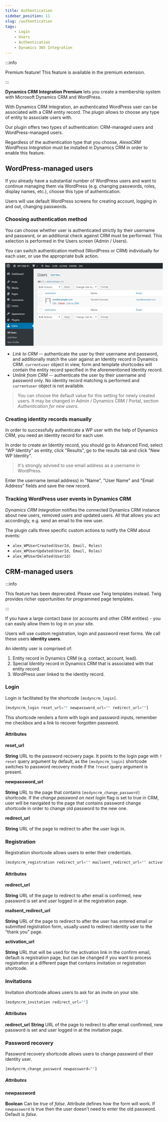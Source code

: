 ```yaml
---
title: Authentication
sidebar_position: 11
slug: /authentication
tags:
    - Login
    - Users
    - Authentication
    - Dynamics 365 Integration
---
```



:::info

Premium feature! This feature is available in the premium extension.

:::

**Dynamics CRM Integration Premium** lets you create a membership system with Microsoft Dynamics CRM and WordPress.

With Dynamics CRM Integration, an authenticated WordPress user can be associated with a CRM entity record. The plugin allows to choose any type of entity to associate users with.

Our plugin offers two types of authentication: CRM-managed users and WordPress-managed users.

Regardless of the authentication type that you choose, *AlexaCRM WordPress Integration* must be installed in Dynamics CRM in order to enable this feature.

## WordPress-managed users

If you already have a substantial number of WordPress users and want to continue managing them via WordPress (e.g. changing passwords, roles, display names, etc.), choose this type of authentication.

Users will use default WordPress screens for creating account, logging in and out, changing passwords.

### Choosing authentication method

You can choose whether user is authenticated strictly by their username and password, or an additional check against CRM must be performed. This selection is performed in the Users screen (Admin / Users).

You can switch authentication method (WordPress or CRM) individually for each user, or use the appropriate bulk action.

![User authentication mode selection](./img/authentication_fig1.png)

- *Link to CRM* -- authenticate the user by their username and password, and additionally match the user against an Identity record in Dynamics CRM. `currentuser` object in view, form and template shortcodes will contain the entity record specified in the aforementioned Identity record.
- *Unlink from CRM* -- authenticate the user by their username and password only. No identity record matching is performed and `currentuser` object is not available.

> You can choose the default value for this setting for newly created users. It may be changed in Admin / Dynamics CRM / Portal, section *Authentication for new users*.

### Creating identity records manually

In order to successfully authenticate a WP user with the help of Dynamics CRM, you need an Identity record for each user.

In order to create an Identity record, you should go to Advanced Find, select "WP Identity" as entity, click "Results", go to the results tab and click "New WP Identity".

> It's strongly advised to use email address as a username in WordPress.

Enter the username (email address) in "Name", "User Name" and "Email Address" fields and save the new record.

### Tracking WordPress user events in Dynamics CRM

*Dynamics CRM Integration* notifies the connected Dynamics CRM instance about new users, removed users and updated users. All that allows you act accordingly, e.g. send an email to the new user.

The plugin calls three specific custom actions to notify the CRM about events:

- `alex_WPUserCreated(UserId, Email, Roles)`
- `alex_WPUserUpdated(UserId, Email, Roles)`
- `alex_WPUserDeleted(UserId)`

## CRM-managed users

:::info

This feature has been deprecated. Please use Twig templates instead. Twig provides richer opportunities for programmed page templates.

:::


If you have a large contact base (or accounts and other CRM entities) - you can easily allow them to log in on your site.

Users will use custom registration, login and password reset forms. We call these users **identity users**.

An identity user is comprised of:

1. Entity record in Dynamics CRM (e.g. contact, account, lead).
2. Special *Identity* record in Dynamics CRM that is associated with that entity record.
3. WordPress user linked to the identity record.

### Login

Login is facilitated by the shortcode `[msdyncrm_login]`.

```php
[msdyncrm_login reset_url="" newpassword_url="" redirect_url=""]
```

This shortcode renders a form with login and password inputs, remember me checkbox and a link to recover forgotten password.

#### Attributes

**reset_url**<br></br>
**String** URL to the password recovery page. It points to the login page with `?reset` query argument by default, as the `[msdyncrm_login]` shortcode switches to password recovery mode if the `?reset` query argument is present.

**newpassword_url**<br></br>
**String** URL to the page that contains `[msdyncrm_change_password]` shortcode. If the *change password on next login* flag is set to true in CRM, user will be navigated to the page that contains password change shortcode in order to change old password to the new one.

**redirect_url**<br></br>
**String** URL of the page to redirect to after the user logs in.

### Registration

Registration shortcode allows users to enter their credentials.

```php
[msdyncrm_registration redirect_url="" mailsent_redirect_url="" activation_url=""]
```

#### Attributes

**redirect_url**<br></br>
**String** URL of the page to redirect to after email is confirmed, new password is set and user logged in at the registration page. 

**mailsent_redirect_url**<br></br>
**String** URL of the page to redirect to after the user has entered email or submitted registration form, usually used to redirect identity user to the “thank you” page.

**activation_url**<br></br>
**String** URL that will be used for the activation link in the confirm email, default is registration page, but can be changed if you want to process registration at a different page that contains invitation or registration shortcode.

### Invitations

Invitation shortcode allows users to ask for an invite on your site.

```php
[msdyncrm_invitation redirect_url=""]
```

#### Attributes

**redirect_url**
**String** URL of the page to redirect to after email confirmed, new password is set and user logged in at the invitation page.

### Password recovery

Password recovery shortcode allows users to change password of their identity user.

```php
[msdyncrm_change_password newpassword=""]
```

##### Attributes

**newpassword**<br></br>
**Boolean** Can be *true* of *false*. Attribute defines how the form will work. If `newpassword` is true then the user doesn't need to enter the old password. Default is *false*. 